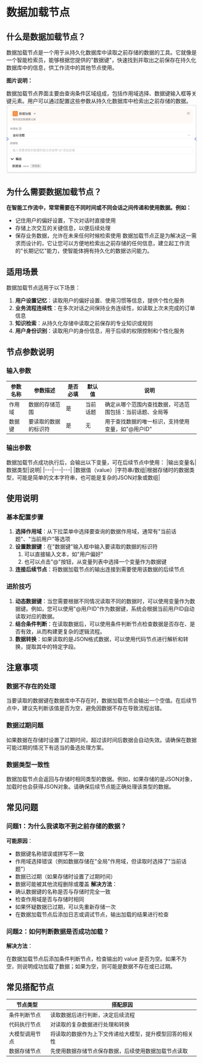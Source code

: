 # 数据加载节点
## 什么是数据加载节点？
数据加载节点是一个用于从持久化数据库中读取之前存储的数据的工具。它就像是一个智能检索员，能够根据您提供的"数据键"，快速找到并取出之前保存在持久化数据库中的信息，供工作流中的其他节点使用。

**图片说明：**

数据加载节点界面主要由查询条件区域组成，包括作用域选择、数据键输入框等关键元素。用户可以通过配置这些参数从持久化数据库中检索出之前存储的数据。
![数据加载节点](/static/img/Data-loading.png)

## 为什么需要数据加载节点？
**在智能工作流中，常常需要在不同时间或不同会话之间传递和使用数据。例如：**
- 记住用户的偏好设置，下次对话时直接使用
- 存储上次交互的关键信息，以便后续处理
- 保存业务数据，允许在未来任何时候检索使用
数据加载节点正是为解决这一需求而设计的，它让您可以方便地检索出之前存储的任何信息，建立起工作流的"长期记忆"能力，使智能体拥有持久化的数据访问能力。
## 适用场景
数据加载节点适用于以下场景：
1. **用户设置记忆**：读取用户的偏好设置、使用习惯等信息，提供个性化服务
2. **业务流程连续性**：在多次对话之间保持业务连续性，如读取上次未完成的订单信息
3. **知识检索**：从持久化存储中读取之前保存的专业知识或规则
4. **用户身份识别**：读取用户的身份信息，用于后续的权限控制和个性化服务
## 节点参数说明
### 输入参数
|参数名称|参数描述|是否必填|默认值|说明|
|---|---|---|---|---|
|作用域|数据的存储范围|是|当前话题|确定从哪个范围内查找数据，可选范围包括：当前话题、全局等|
|数据键|要读取的数据的标识符|是|无|用于查找数据的唯一标识，支持使用变量，如"@用户ID"|

### 输出参数
数据加载节点成功执行后，会输出以下变量，可在后续节点中使用：
|输出变量名|数据类型|说明|
|---|---|---|
|数据值（value）|字符串/数组|根据存储时的数据类型，可能是简单的文本字符串，也可能是复杂的JSON对象或数组|

## 使用说明
### 基本配置步骤
1. **选择作用域**：从下拉菜单中选择要查询的数据作用域，通常有"当前话题"、"当前用户"等选项
2. **设置数据键**：在"数据键"输入框中输入要读取的数据的标识符
    1. 可以直接输入文本，如"用户偏好"
    2. 也可以点击"@"按钮，从变量列表中选择一个变量作为数据键
3. **连接后续节点**：将数据加载节点的输出连接到需要使用该数据的后续节点
### 进阶技巧
1. **动态数据键**：当您需要根据不同情况读取不同的数据时，可以使用变量作为数据键。例如，您可以使用"@用户ID"作为数据键，系统会根据当前用户ID自动读取对应的数据。
2. **结合条件判断**：在读取数据后，可以使用条件判断节点检查数据是否存在、是否有效，从而构建更复杂的逻辑流程。
3. **数据转换**：如果读取的是JSON格式数据，可以使用代码节点进行解析和转换，提取其中的特定字段。
## 注意事项
### 数据不存在的处理
当要读取的数据键在数据库中不存在时，数据加载节点会输出一个空值。在后续节点中，建议先判断该值是否为空，避免因数据不存在导致流程出错。
### 数据过期问题
如果数据在存储时设置了过期时间，超过该时间后数据会自动失效。请确保在数据可能过期的情况下有适当的备选处理方案。
### 数据类型一致性
数据加载节点会返回与存储时相同类型的数据。例如，如果存储的是JSON对象，加载时也会获得JSON对象。请确保后续节点能正确处理该类型的数据。
## 常见问题
### 问题1：为什么我读取不到之前存储的数据？
**可能原因**：
- 数据键名称错误或拼写不一致
- 作用域选择错误（例如数据存储在"全局"作用域，但读取时选择了"当前话题"）
- 数据已过期（如果存储时设置了过期时间）
- 数据可能被其他流程删除或覆盖
**解决方法**：
- 确认数据键的名称是否与存储时完全一致
- 检查作用域是否与存储时相同
- 如果怀疑数据已过期，可以先重新存储一次
- 在数据加载节点后添加日志或调试节点，输出加载的结果进行检查
### 问题2：如何判断数据是否成功加载？
**解决方法**：

在数据加载节点后添加条件判断节点，检查输出的 value 是否为空。如果不为空，则说明成功加载了数据；如果为空，则可能是数据不存在或已过期。
## 常见搭配节点
|**节点类型**|**搭配原因**|
|---|---|
|条件判断节点|读取数据后进行判断，决定后续流程|
|代码执行节点|对读取的复杂数据进行处理和转换|
|大模型调用节点|将读取的数据作为上下文传递给大模型，提升模型回答的相关性|
|数据存储节点|先使用数据存储节点保存数据，后续使用数据加载节点读取|